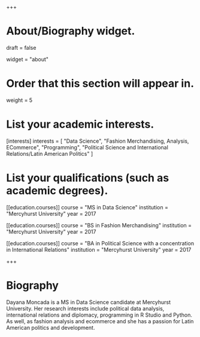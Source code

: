 +++
# About/Biography widget.

draft = false

widget = "about"

# Order that this section will appear in.
weight = 5

# List your academic interests.
[interests]
  interests = [
    "Data Science",
    "Fashion Merchandising, Analysis, ECommerce",
    "Programming",
    "Political Science and International Relations/Latin American Politics"
  ]

# List your qualifications (such as academic degrees).
[[education.courses]]
  course = "MS in Data Science"
  institution = "Mercyhurst University"
  year = 2017

[[education.courses]]
  course = "BS in Fashion Merchandising"
  institution = "Mercyhurst University"
  year = 2017

[[education.courses]]
  course = "BA in Political Science with a concentration in International Relations"
  institution = "Mercyhurst University"
  year = 2017
 
+++

# Biography

Dayana Moncada is a MS in Data Science candidate at Mercyhurst University. Her research interests include political data analysis, international relations and diplomacy, programming in R Studio and Python. As well, as fashion analysis and ecommerce and she has a passion for Latin American politics and development.  


